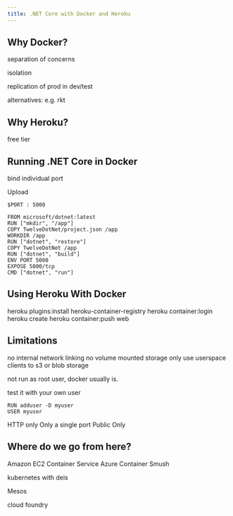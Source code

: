 ```yaml
---
title: .NET Core with Docker and Heroku
---
```

## Why Docker?

separation of concerns

isolation

replication of prod in dev/test

alternatives: e.g. rkt

## Why Heroku?

free tier

## Running .NET Core in Docker

bind individual port



Upload 

    $PORT : 5000

    FROM microsoft/dotnet:latest
    RUN ["mkdir", "/app"]
    COPY TwelveDotNet/project.json /app
    WORKDIR /app
    RUN ["dotnet", "restore"]
    COPY TwelveDotNet /app
    RUN ["dotnet", "build"]
    ENV PORT 5000
    EXPOSE 5000/tcp
    CMD ["dotnet", "run"]



## Using Heroku With Docker
heroku plugins:install heroku-container-registry
heroku container:login
heroku create
heroku container:push web

## Limitations

no internal network linking
no volume mounted storage
only use userspace clients to s3 or blob storage

not run as root user, docker usually is. 

test it with your own user

    RUN adduser -D myuser
    USER myuser

HTTP only
Only a single port
Public Only

## Where do we go from here?

Amazon EC2 Container Service
Azure Container Smush

kubernetes
with deis

Mesos

cloud foundry